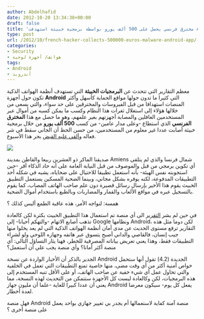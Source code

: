```yaml
---
author: Abdelhafid
date: 2012-10-20 13:34:38+00:00
draft: false
title: 'مخترق فرنسي يحصل على 500 ألف يورو بواسطة برمجية خبيثة استهدفت Android '
type: post
url: /2012/10/french-hacker-collects-500000-euros-malware-android-app/
categories:
- Security
- هواتف/ أجهزة لوحية
tags:
- Android
- أندرويد
---
```


معظم التقارير التي تتحدث عن **البرمجيات الخبيثة** التي تستهدف أنظمة الهواتف الذكية تكون حول أجهزة **Android** التي كثيرا ما تدون حولها مواقع الحماية كأسهل وأكثر المنصات استهدافا من قبل الفيروسات والمخترقين على حد سواء، والتي يسعى من خلالها هؤلاء إلى استغلال ثغرات هذا النظام وكسب ما يمكن كسبه من أموال عبر المستخدمين الغافلين والمصابة أجهزتهم بغير علمهم، وهو ما حصل مع هذا **المخترق الفرنسي** الذي استطاع -وعلى مدار عامين- من كسب **500 ألف يورو** من خلال برمجية خبيثة أصابت عددا غير معلوم من المستخدمين، من حسن الحظ أن الجاني سقط في شر فعاله و[ألقي عليه القبض](http://www.androidauthority.com/french-hacker-collects-500000-euros-malware-app-targets-android-mostly-124228/) بحر هذا الأسبوع.




[![](http://www.it-scoop.com/wp-content/uploads/2012/10/android-malware.png)
](http://www.it-scoop.com/wp-content/uploads/2012/10/android-malware.png)




صديقنا الماكر ذو العشرين ربيعا والقاطن بمدينة Amiens شمال فرنسا والذي لم يتلقى أي تكوين برمجي من قبل والموصوف من قبل النيابة العامة على أنه حاد الذكاء أقر -حين استجوبته نفس الهيئة- بأنه استعمل تطبيقا للاحتيال على ضحاياه، يشبه في شكله أحد التطبيقات المدفوعة، لكنه يوفره بشكل مجاني، وبينما الضحية المسكين يستعمل التطبيق الخبيث يقوم هذا الأخير بإرسال رسائل قصيرة دون علم صاحب الهاتف المصاب، كما يقوم بالتسجيل عبره في مواقع الألعاب والقمار والمضاربات وبالطبع باستخدام أموال الضحية.




همسة: لنواجه الأمر، هذه عاقبة الطمع أليس كذلك ؟




في حين لم يشر [التقرير](http://www.bbc.co.uk/news/world-europe-19994944) الى أي منصة تم استعمال هذا التطبيق الخبيث بكثرة لكن كالعادة تذهب أصابع الاتهام -والتهكم أحيانا- إلى Google ونظامها Android، لكن دوما مثل هذه التقارير ترفع مستوى الحديث عن مدى أمان أنظمة الهواتف الذكية التي لم يعد يخلوا منها جيب إنسان، فالقاصي والداني أصبح يتسوق عبر هاتفه وجهازه اللوحي ولو لشراء التطبيقات فقط، وهذا يعني تعريض بياناته المصرفية للخطر، فهنا يثار التساؤل التالي: أي منصة أكثر أمانا؟ وأي منصة يجب علي أن أستعمل؟




الجدير بالذكر أن الأخبار الواردة عن نسخة Android الجديدة (4.2) تقول أنها ستحمل خواص أمنية أكثر من أي وقت مضى، منها خاصية تمنع التطبيقات التي تعمل في الخلفية والتي تحاول عمل أي شيء خفية عن صاحب الهاتف، أو على الأقل تنبه المستخدم إلى هذه البرمجيات، لكن وكالعادة ليست كل الأجهزة ستتمكن من التحديث لهذه النسخة، مما يعني أن عددا كبيرا للغاية -علما أن مليون جهاز Android يفعل كل يوم- سيكون معرضا لعدة أخطار.




فهل منصة Android منصة آمنة كفاية لاستعمالها أم يجدر بي تغيير جهازي بواحد يعمل على منصة أخرى ؟
